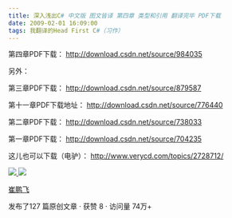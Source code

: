 ```yaml
---
title: 深入浅出C# 中文版 图文皆译 第四章 类型和引用 翻译完毕 PDF下载
date: 2009-02-01 16:09:00
tags: 我翻译的Head First C#（习作）
---
```

第四章PDF下载： [ http://download.csdn.net/source/984035
](http://download.csdn.net/source/984035)

另外：

第三章PDF下载： [ http://download.csdn.net/source/879587
](http://download.csdn.net/source/879587)

第十一章PDF下载地址： [ http://download.csdn.net/source/776440
](http://download.csdn.net/source/776440)

第二章PDF下载： [ http://download.csdn.net/source/738033
](http://download.csdn.net/source/738033)

第一章PDF下载： [ http://download.csdn.net/source/704235
](http://download.csdn.net/source/704235)

这儿也可以下载（电驴）： [ http://www.verycd.com/topics/2728712/
](http://www.verycd.com/topics/2728712/)



[ ![](https://profile.csdnimg.cn/5/2/5/3_cuipengfei1)
![](https://g.csdnimg.cn/static/user-reg-year/1x/11.png)
](https://blog.csdn.net/cuipengfei1)

[ 崔鹏飞 ](https://blog.csdn.net/cuipengfei1)

发布了127 篇原创文章  ·  获赞 8  ·  访问量 74万+


